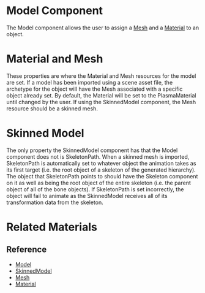 # Model Component
The Model component allows the user to assign a [Mesh](https://github.com/PlasmaEngine/PlasmaDocs/tree/master/docs/C%2B%2B/code_reference/class_reference/mesh.markdown) and a [ Material](https://plasmaengine.github.io/PlasmaDocs/Manual/graphics/materials/materials_overview.markdown) to an object.

# Material and Mesh

These properties are where the Material and Mesh resources for the model are set. If a model has been imported using a scene asset file,  the archetype for the object will have the Mesh associated with a specific object already set. By default, the Material will be set to the PlasmaMaterial until changed by the user.  If using the SkinnedModel component, the Mesh resource should be a skinned mesh. 

# Skinned Model

The only property the SkinnedModel component has that the Model component does not is SkeletonPath. When a skinned mesh is imported, SkeletonPath is automatically set to whatever object the animation takes as its first target (i.e. the root object of a skeleton of the generated hierarchy).  The object that SkeletonPath points to should have the Skeleton component on it as well as being the root object of the entire skeleton (i.e. the parent object of all of the bone objects). If SkeletonPath is set incorrectly, the object will fail to animate as the SkinnedModel receives all of its transformation data from the skeleton.

# Related Materials
## Reference
- [Model](https://plasmaengine.github.io/PlasmaDocs/Manual/code_reference/class_reference/model.markdown)
- [SkinnedModel](https://plasmaengine.github.io/PlasmaDocs/Manual/code_reference/class_reference/skinnedmodel.markdown)
- [Mesh](https://plasmaengine.github.io/PlasmaDocs/Manual/code_reference/class_reference/mesh.markdown)
- [Material](https://plasmaengine.github.io/PlasmaDocs/Manual/code_reference/class_reference/material.markdown)
 

 